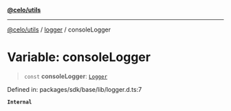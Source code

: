 [**@celo/utils**](../../README.md)

***

[@celo/utils](../../README.md) / [logger](../README.md) / consoleLogger

# Variable: consoleLogger

> `const` **consoleLogger**: [`Logger`](../type-aliases/Logger.md)

Defined in: packages/sdk/base/lib/logger.d.ts:7

**`Internal`**
